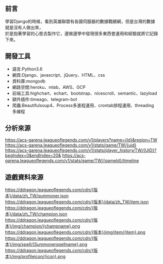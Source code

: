 ## 前言 ##
學習Django的時候，看到英雄聯盟有各國伺服器的數據戰績網，但是台灣的數據就是沒有人做出來，<br/>
於是抱著學習的心態去製作它，邊做邊學中發現很多東西會運用和經驗就將它記錄下來。  

## 開發工具 ##
<ul>
	<li>語言:Python3.6</li>
	<li>網頁:Django、javascript、jQuery、HTML、css</li>
	<li>資料庫:mongodb</li>
	<li>網路空間:heroku、mlab、AWS、GCP</li>
	<li>前端工具:highchart、echart、bootstrap、nicescroll、semantic、lazyload</li>
	<li>額外插件:timeago、telegram-bot</li>
	<li>爬蟲:Beautifulsoup4、Process多進程運用、crontab排程運用、threading多線程</li>
	
</ul>

## 分析來源 ##
https://acs-garena.leagueoflegends.com/v1/players?name={Id}&region=TW
https://acs-garena.leagueoflegends.com/v1/stats/game/TW/{uid}
https://acs-garena.leagueoflegends.com/v1/stats/player_history/TW/{UID}?begIndex=0&endIndex=20&
https://acs-garena.leagueoflegends.com/v1/stats/game/TW/{gameId}/timeline

## 遊戲資料來源 ##
https://ddragon.leagueoflegends.com/cdn/{版本}/data/zh_TW/summoner.json
https://ddragon.leagueoflegends.com/cdn/{版本}/data/zh_TW/item.json
https://ddragon.leagueoflegends.com/cdn/{版本}/data/zh_TW/champion.json
https://ddragon.leagueoflegends.com/cdn/{版本}/img/champion/{champname}.png
https://ddragon.leagueoflegends.com/cdn/{版本}/img/item/{item}.png
https://ddragon.leagueoflegends.com/cdn/{版本}/img/spell/{Summonerspellname}.png
https://ddragon.leagueoflegends.com/cdn/{版本}/img/profileicon/{icon}.png